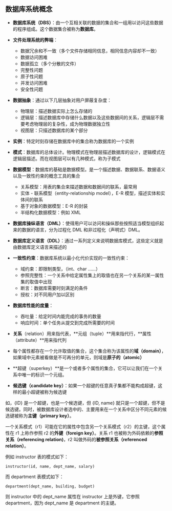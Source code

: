 ## 数据库系统概念

- **数据库系统（DBS）**：由一个互相关联的数据的集合和一组用以访问这些数据的程序组成。这个数据集合被称为**数据库**。
- **文件处理系统的弊端**：
  - 数据冗余和不一致（多个文件存储相同信息，相同信息内容却不一致）
  - 数据访问困难
  - 数据孤立（多个分散的文件）
  - 完整性问题
  - 原子性问题
  - 并发访问困难
  - 安全性问题
- **数据抽象**：通过以下几层抽象对用户屏蔽复杂度：
  - 物理层：描述数据实际上怎么存储的
  - 逻辑层：描述数据库中存储什么数据以及这些数据间的关系，逻辑层不需要考虑物理层的复杂性，成为物理数据独立性
  - 视图层：只描述数据库的某个部分
- **实例**：特定时刻存储在数据库中的集合称为数据库的一个实例
- **模式**：数据库的总体设计。物理模式在物理层描述数据库的设计，逻辑模式在逻辑层描述。而在视图层可以有几种模式，称为子模式
- **数据模型**：数据库的基础是数据模型。是一个描述数据、数据联系、数据语义以及一致性约束的概念工具的集合
  - 关系模型：用表的集合来描述数据和数据间的联系，最常用
  - 实体 - 联系模型（entity-relationship model），E-R 模型，描述实体和实体间的联系
  - 基于对象的数据模型：E-R 的封装
  - 半结构化数据模型：例如 XML
- **数据库操纵语言（DML）**：使得用户可以访问和操纵那些按照适当模型组织起来的数据的语言，分为过程化 DML 和非过程化（声明式）DML。
- **数据库定义语言（DDL）**：通过一系列定义来说明数据库模式，这些定义就是由数据库定义语言来描述的
- **一致性约束**：数据库系统以最小化代价实现的一致性约束：
  - 域约束：即限制类型，（int、char ……）
  - 参照完整性：一个关系中给定属性集上的取值也在另一个关系的某一属性集的取值中出现
  - 断言：数据库需要时刻满足的条件
  - 授权：对不同用户加以区别
- **数据库性能的度量**：
  - 吞吐量：给定时间内能完成的事务的数量
  - 响应时间：单个任务从提交到完成所需要的时间

- **关系**（relation）用来指代表，**元组（tuple）**用来指代行，**属性（attribute）**用来指代列
- 每个属性都存在一个允许取值的集合，这个集合称为该属性的**域（domain）**，如果域中元素被看做是不可再分的单元，则域是**原子的（atomic）**
- **超键（superkey）**是一个或者多个属性的集合，它可以让我们在一个关系中唯一的标识一个元组。
- **候选键（candidate key）**：如果一个超键的任意真子集都不能构成超键，这样的最小超键被称为候选键

如，{ID} 是一个超键，也是一个候选键，但 {ID, name} 就只是一个超键，但不是候选键。同时，被数据库设计者选中的、主要用来在一个关系中区分不同元素的候选键被称为**主键（primary key）**。

一个关系模式（r1）可能在它的属性中包含另一个关系模式（r2）的主键，这个属性在 r1 上称作参照 r2 的**外键（foreign key）**。关系 r1 也被称为外码依赖的**参照关系（referencing relation)**，r2 叫做外码的**被参照关系（referenced relation）**。

例如 instructor 表的模式如下：

`instructor(id, name, dept_name, salary)`

而 department 表模式如下：

`department(dept_name, building, budget)`

则 instructor 中的 dept_name 属性在 instructor 上是外键，它参照 department，因为 dept_name 是 department 的主键。